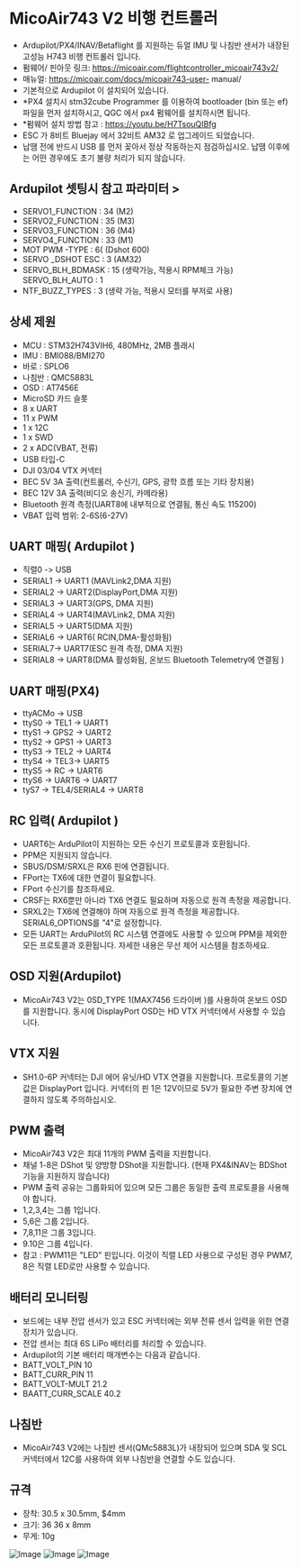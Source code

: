 # MicoAir743 V2 비행 컨트롤러
- Ardupilot/PX4/INAV/Betaflight 를 지원하는 듀얼 IMU 및 나침반 센서가 내장된 고성능 H743 비행 컨트롤러 입니다. 
- 펌웨어/ 핀아웃 링크: https://micoair.com/flightcontroller_micoair743v2/
- 매뉴얼: https://micoair.com/docs/micoair743-user- manual/
- 기본적으로 Ardupilot 이 설치되어 있습니다. 
- *PX4 설치시 stm32cube Programmer 를 이용하여 bootloader (bin 또는 ef) 파일을 먼저 설치하시고, QGC 에서 px4 펌웨어를 설치하시면 됩니다. 
- *펌웨어 설치 방법 참고 : https://youtu.be/H7TsouQIBfg 
- ESC 가 8비트 Bluejay 에서 32비트 AM32 로 업그레이드 되었습니다.
- 납땜 전에 반드시 USB 를 먼저 꽂아서 정상 작동하는지 점검하십시오. 납땜 이후에는 어떤 경우에도 초기 불량 처리가 되지 않습니다.

## Ardupilot 셋팅시 참고 파라미터 > 
- SERVO1_FUNCTION : 34 (M2) 
- SERVO2_FUNCTION : 35 (M3) 
- SERVO3_FUNCTION : 36 (M4) 
- SERVO4_FUNCTION : 33 (M1) 
- MOT PWM -TYPE : 6( (Dshot 600)
- SERVO _DSHOT ESC : 3 (AM32) 
- SERVO_BLH_BDMASK : 15 (생략가능, 적용시 RPM체크 가능) SERVO_BLH_AUTO : 1 
- NTF_BUZZ_TYPES : 3 (생략 가능, 적용시 모터를 부저로 사용)

## 상세 제원 
- MCU : STM32H743VIH6, 480MHz, 2MB 플래시 
- IMU : BMI088/BMI270 
- 바로 : SPLO6 
- 나침반 : QMC5883L 
- OSD : AT7456E 
- MicroSD 카드 슬롯 
- 8 x UART 
- 11 x PWM 
- 1 x 12C 
- 1 x SWD 
- 2 x ADC(VBAT, 전류) 
- USB 타입-C
- DJI 03/04 VTX 커넥터
- BEC 5V 3A 출력(컨트롤러, 수신기, GPS, 광학 흐름 또는 기타 장치용) 
- BEC 12V 3A 출력(비디오 송신기, 카메라용) 
- Bluetooth 원격 측정(UART8에 내부적으로 연결됨, 통신 속도 115200)
- VBAT 입력 범위: 2-6S(6-27V)

## UART 매핑( Ardupilot )
- 직렬0 -> USB 
- SERIAL1 -> UART1 (MAVLink2,DMA 지원) 
- SERIAL2 -> UART2(DisplayPort,DMA 지원) 
- SERIAL3 -> UART3(GPS, DMA 지원) 
- SERIAL4 -> UART4(MAVLink2, DMA 지원) 
- SERIAL5 -> UART5(DMA 지원) 
- SERIAL6 -> UART6( RCIN,DMA-활성화됨) 
- SERIAL7-> UART7(ESC 원격 측정, DMA 지원) 
- SERIAL8 -> UART8(DMA 활성화됨, 온보드 Bluetooth Telemetry에 연결됨 )

## UART 매핑(PX4)
- ttyACMo -> USB 
- ttyS0 -> TEL1 -> UART1 
- ttyS1 -> GPS2 -> UART2 
- ttyS2 -> GPS1 -> UART3 
- ttyS3 -> TEL2 -> UART4 
- ttyS4 -> TEL3-> UART5 
- ttyS5 -> RC -> UART6 
- ttyS6 -> UART6 -> UART7 
- tyS7 -> TEL4/SERIAL4 -> UART8

## RC 입력( Ardupilot )
- UART6는 ArduPilot이 지원하는 모든 수신기 프로토콜과 호환됩니다. 
- PPM은 지원되지 않습니다. 
- SBUS/DSM/SRXL은 RX6 핀에 연결됩니다. 
- FPort는 TX6에 대한 연결이 필요합니다. 
- FPort 수신기를 참조하세요. 
- CRSF는 RX6뿐만 아니라 TX6 연결도 필요하며 자동으로 원격 촉정을 제공합니다. 
- SRXL2는 TX6에 연결해야 하며 자동으로 원격 측정을 제공합니다. SERIAL6_OPTIONS를 "4"로 설정합니다.
- 모든 UART는 ArduPilot의 RC 시스템 연결에도 사용할 수 있으며 PPM을 제외한 모든 프로토콜과 호환됩니다. 자세한 내용은 무선 제어 시스템을 참조하세요.

## OSD 지원(Ardupilot) 
- MicoAir743 V2는 0SD_TYPE 1(MAX7456 드라이버 )를 사용하여 온보드 0SD를 지원합니다. 동시에 DisplayPort OSD는 HD VTX 커넥터에서 사용할 수 있습니다.

## VTX 지원 
- SH1.0-6P 커넥터는 DJI 에어 유닛/HD VTX 연결을 지원합니다. 프로토콜의 기본값은 DisplayPort 입니다. 커넥터의 핀 1은 12V이므로 5V가 필요한 주변 장치에 연결하지 않도록 주의하십시오.

## PWM 출력 
- MicoAir743 V2은 최대 11개의 PWM 출력을 지원합니다. 
- 채널 1-8은 DShot 및 양방향 DShot을 지원합니다. (현재 PX4&INAV는 BDShot 기능을 지원하지 않습니다) 
- PWM 출력 공유는 그룹화되어 있으며 모든 그룹은 동일한 출력 프로토콜을 사용해야 합니다. 
- 1,2,3,4는 그룹 1입니다.
- 5,6은 그룹 2입니다.
- 7,8,11은 그룹 3입니다.
- 9.10은 그룹 4입니다. 
-  참고 : PWM11은 "LED" 핀입니다. 이것이 직렬 LED 사용으로 구성된 경우 PWM7, 8은 직렬 LED로만 사용할 수 있습니다.

## 배터리 모니터링 
- 보드에는 내부 전압 센서가 있고 ESC 커넥터에는 외부 전류 센서 입력을 위한 연결 장치가 있습니다. 
- 전압 센서는 최대 6S LiPo 배터리를 처리할 수 있습니다. 
- Ardupilot의 기본 배터리 매개변수는 다음과 같습니다. 
- BATT_VOLT_PIN 10  
- BATT_CURR_PIN 11
- BATT_VOLT-MULT 21.2
- BAATT_CURR_SCALE 40.2

## 나침반 
- MicoAir743 V2에는 나침반 센서(QMc5883L)가 내장되어 있으며 SDA 및 SCL 커넥터에서 12C를 사용하여 외부 나침반을 연결할 수도 있습니다.

## 규격 
- 장착: 30.5 x 30.5mm, $4mm 
- 크기: 36 36 x 8mm 
- 무게: 10g

![Image](https://github.com/user-attachments/assets/41443ef4-1ca4-43ff-b8cb-82975c05bcad)
![Image](https://github.com/user-attachments/assets/12725685-8bac-4f52-b66b-b203c411af67)
![Image](https://github.com/user-attachments/assets/0d627f48-cdcb-43db-8b7a-c6eb0386f21b)
